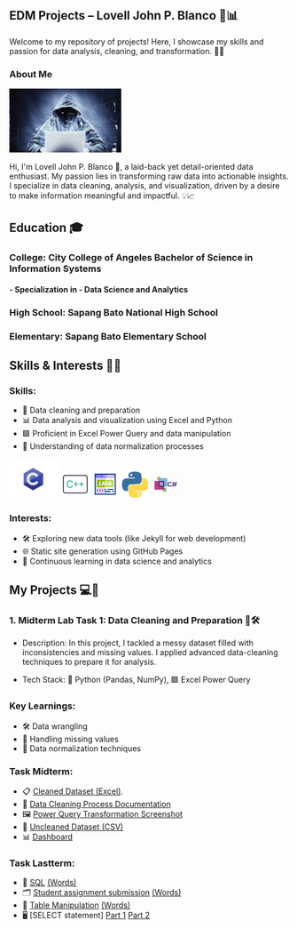 ## EDM Projects – Lovell John P. Blanco 🎯📊
Welcome to my repository of projects! Here, I showcase my skills and passion for data analysis, cleaning, and transformation. 🚀✨

### About Me
<img src="image/2bbf3a52005319.5901123c114f4.gif" alt="About Me GIF" style="width:40%; height:auto;">

Hi, I'm Lovell John P. Blanco 👋, a laid-back yet detail-oriented data enthusiast. My passion lies in transforming raw data into actionable insights. I specialize in data cleaning, analysis, and visualization, driven by a desire to make information meaningful and impactful. 💡📈

## Education 🎓
### College: City College of Angeles Bachelor of Science in Information Systems 
#### - Specialization in - Data Science and Analytics
  
###  High School: Sapang Bato National High School
###  Elementary: Sapang Bato Elementary School

## Skills & Interests 🚀🎨
### Skills:
- 🧹 Data cleaning and preparation
- 📊 Data analysis and visualization using Excel and Python
- 🟩 Proficient in Excel Power Query and data manipulation
- 🔄 Understanding of data normalization processes
  
<img src="image/gif/nmuax05zxoab1.gif" width="90"> <img src="image/gif/1324-c-code-language.gif" width="50"> <img src="image/gif/17122780.gif" width="50"> <img src="image/gif/giphy.gif" width="50"> <img src="image/gif/https___dev-to-uploads.s3.amazonaws.com_uploads_organization_profile_image_8524_9acb006c-bb2d-4221-b10a-5687647e79d1.gif" width="50">

### Interests:
- 🛠️ Exploring new data tools (like Jekyll for web development)
- 🌐 Static site generation using GitHub Pages
- 📘 Continuous learning in data science and analytics

## My Projects 💻📂
### 1. Midterm Lab Task 1: Data Cleaning and Preparation 🧹🛠️
- Description: In this project, I tackled a messy dataset filled with inconsistencies and missing values. I applied advanced data-cleaning techniques to prepare it for analysis.

- Tech Stack: 🐍 Python (Pandas, NumPy), 🟩 Excel Power Query

### Key Learnings:
- 🛠️ Data wrangling
- 🤔 Handling missing values
- 🔄 Data normalization techniques

### Task Midterm:
- 📋 [Cleaned Dataset (Excel)](https://pages.github.com/).
- 📖 [Data Cleaning Process Documentation](Midterm%20Task/image/Screenshot%20(1).png)
- 🖼️ [Power Query Transformation Screenshot](Midterm%20Task%202/image/Screenshot%20(5).png)
- 📂 [Uncleaned Dataset (CSV)](Midterm%20Task/Task/Blanco,%20Clean%20up.xlsx)
- 📊 [Dashboard](Midterm%20Task%203/image/Screenshot%20(12).png)

### Task Lastterm:
- 💾 [SQL](Task/SQL/Event%20Management.sql) [(Words)](Task/SQL/event%20management.docx)
- 🗂️ [Student assignment submission](Task/Student%20assignment%20submission/Dump20250414.sql) [(Words)](Task/Student%20assignment%20submission/Student%20assignment%20submission.docx)
- 💽 [Table Manipulation](Task/Table%20Manipulation/Dump20250414%20(1).sql) [(Words)](Task/Table%20Manipulation/Products%20and%20Prices.docx)
- 🖥️ [SELECT statement] [Part 1](Task/SELECT%20Statement/part%201.docx) [Part 2](Task/SELECT%20Statement/part%202.docx)
